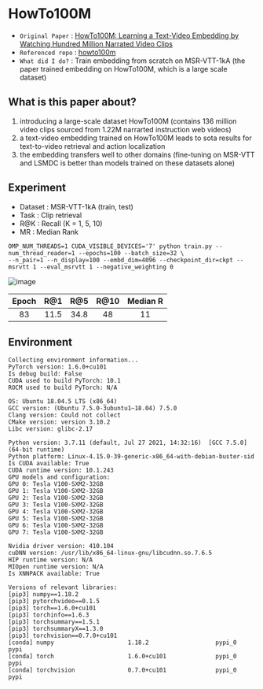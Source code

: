 # HowTo100M

- `Original Paper` : [HowTo100M: Learning a Text-Video Embedding by Watching Hundred Million Narrated Video Clips](https://openaccess.thecvf.com/content_ICCV_2019/papers/Miech_HowTo100M_Learning_a_Text-Video_Embedding_by_Watching_Hundred_Million_Narrated_ICCV_2019_paper.pdf)
- `Referenced repo` : [howto100m](https://github.com/antoine77340/howto100m)
- `What did I do?` : Train embedding from scratch on MSR-VTT-1kA (the paper trained embedding on HowTo100M, which is a large scale dataset)

## What is this paper about?

1) introducing a large-scale dataset HowTo100M (contains 136 million video clips sourced from 1.22M narrarted instruction web videos)
2) a text-video embedding trained on HowTo100M leads to sota results for text-to-video retrieval and action localization
3) the embedding transfers well to other domains (fine-tuning on MSR-VTT and LSMDC is better than models trained on these datasets alone)

## Experiment
- Dataset : MSR-VTT-1kA (train, test)
- Task : Clip retrieval
- R@K : Recall (K = 1, 5, 10)
- MR : Median Rank

```
OMP_NUM_THREADS=1 CUDA_VISIBLE_DEVICES='7' python train.py --num_thread_reader=1 --epochs=100 --batch_size=32 \
--n_pair=1 --n_display=100 --embd_dim=4096 --checkpoint_dir=ckpt --msrvtt 1 --eval_msrvtt 1 --negative_weighting 0
```

![image](https://user-images.githubusercontent.com/41139770/162184800-84601743-d8e7-4c25-910e-89df6d957658.png)

|Epoch|R@1|R@5|R@10|Median R|
|:----:|:----:|:----:|:----:|:----:|
|83|11.5|34.8|48|11|

## Environment
```
Collecting environment information...
PyTorch version: 1.6.0+cu101
Is debug build: False
CUDA used to build PyTorch: 10.1
ROCM used to build PyTorch: N/A

OS: Ubuntu 18.04.5 LTS (x86_64)
GCC version: (Ubuntu 7.5.0-3ubuntu1~18.04) 7.5.0
Clang version: Could not collect
CMake version: version 3.10.2
Libc version: glibc-2.17

Python version: 3.7.11 (default, Jul 27 2021, 14:32:16)  [GCC 7.5.0] (64-bit runtime)
Python platform: Linux-4.15.0-39-generic-x86_64-with-debian-buster-sid
Is CUDA available: True
CUDA runtime version: 10.1.243
GPU models and configuration: 
GPU 0: Tesla V100-SXM2-32GB
GPU 1: Tesla V100-SXM2-32GB
GPU 2: Tesla V100-SXM2-32GB
GPU 3: Tesla V100-SXM2-32GB
GPU 4: Tesla V100-SXM2-32GB
GPU 5: Tesla V100-SXM2-32GB
GPU 6: Tesla V100-SXM2-32GB
GPU 7: Tesla V100-SXM2-32GB

Nvidia driver version: 410.104
cuDNN version: /usr/lib/x86_64-linux-gnu/libcudnn.so.7.6.5
HIP runtime version: N/A
MIOpen runtime version: N/A
Is XNNPACK available: True

Versions of relevant libraries:
[pip3] numpy==1.18.2
[pip3] pytorchvideo==0.1.5
[pip3] torch==1.6.0+cu101
[pip3] torchinfo==1.6.3
[pip3] torchsummary==1.5.1
[pip3] torchsummaryX==1.3.0
[pip3] torchvision==0.7.0+cu101
[conda] numpy                     1.18.2                   pypi_0    pypi
[conda] torch                     1.6.0+cu101              pypi_0    pypi
[conda] torchvision               0.7.0+cu101              pypi_0    pypi
```
